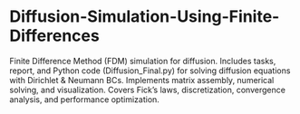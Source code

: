 # Diffusion-Simulation-Using-Finite-Differences
Finite Difference Method (FDM) simulation for diffusion. Includes tasks, report, and Python code (Diffusion_Final.py) for solving diffusion equations with Dirichlet &amp; Neumann BCs. Implements matrix assembly, numerical solving, and visualization. Covers Fick’s laws, discretization, convergence analysis, and performance optimization.
